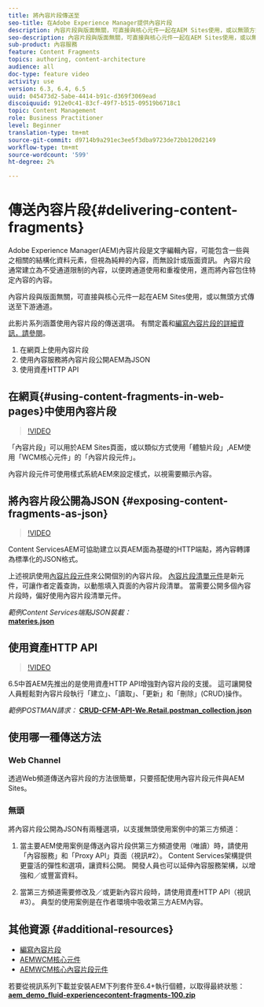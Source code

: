 ```yaml
---
title: 將內容片段傳送至
seo-title: 在Adobe Experience Manager提供內容片段
description: 內容片段與版面無關，可直接與核心元件一起在AEM Sites使用，或以無頭方式傳送至下游通道。
seo-description: 內容片段與版面無關，可直接與核心元件一起在AEM Sites使用，或以無頭方式傳送至下游通道。
sub-product: 內容服務
feature: Content Fragments
topics: authoring, content-architecture
audience: all
doc-type: feature video
activity: use
version: 6.3, 6.4, 6.5
uuid: 045473d2-5abe-4414-b91c-d369f3069ead
discoiquuid: 912e0c41-83cf-49f7-b515-09519b6718c1
topic: Content Management
role: Business Practitioner
level: Beginner
translation-type: tm+mt
source-git-commit: d9714b9a291ec3ee5f3dba9723de72bb120d2149
workflow-type: tm+mt
source-wordcount: '599'
ht-degree: 2%

---
```



# 傳送內容片段{#delivering-content-fragments}

Adobe Experience Manager(AEM)內容片段是文字編輯內容，可能包含一些與之相關的結構化資料元素，但視為純粹的內容，而無設計或版面資訊。 內容片段通常建立為不受通道限制的內容，以便跨通道使用和重複使用，進而將內容包住特定內容的內容。

內容片段與版面無關，可直接與核心元件一起在AEM Sites使用，或以無頭方式傳送至下游通道。

此影片系列涵蓋使用內容片段的傳送選項。 有關定義和[編寫內容片段的詳細資訊，請參閱](content-fragments-feature-video-use.md)。

1. 在網頁上使用內容片段
2. 使用內容服務將內容片段公開AEM為JSON
3. 使用資產HTTP API

## 在網頁{#using-content-fragments-in-web-pages}中使用內容片段

>[!VIDEO](https://video.tv.adobe.com/v/22449/?quality=12&learn=on)

「內容片段」可以用於AEM Sites頁面，或以類似方式使用「體驗片段」,AEM使用「WCM核心元件」的「內容片段元件」[](https://docs.adobe.com/content/help/en/experience-manager-core-components/using/components/content-fragment-component.html)。

內容片段元件可使用樣式系統AEM來設定樣式，以視需要顯示內容。

## 將內容片段公開為JSON {#exposing-content-fragments-as-json}

>[!VIDEO](https://video.tv.adobe.com/v/22448/?quality=12&learn=on)

Content ServicesAEM可協助建立以頁AEM面為基礎的HTTP端點，將內容轉譯為標準化的JSON格式。

上述視訊使用[內容片段元件](https://docs.adobe.com/content/help/en/experience-manager-core-components/using/components/content-fragment-component.html)來公開個別的內容片段。 [內容片段清單元件](https://docs.adobe.com/content/help/en/experience-manager-core-components/using/components/content-fragment-list.html)是新元件，可讓作者定義查詢，以動態填入頁面的內容片段清單。 當需要公開多個內容片段時，偏好使用內容片段清單元件。

*範例Content Services端點JSON裝載：*\
**[materies.json](assets/athletes.json)**

## 使用資產HTTP API

>[!VIDEO](https://video.tv.adobe.com/v/26390/?quality=12&learn=on)

6.5中首AEM先推出的是使用資產HTTP API增強對內容片段的支援。 這可讓開發人員輕鬆對內容片段執行「建立」、「讀取」、「更新」和「刪除」(CRUD)操作。

*範例POSTMAN請求：*
**[CRUD-CFM-API-We.Retail.postman_collection.json](assets/CRUD-CFM-API-We.Retail.postman_collection.json)**

## 使用哪一種傳送方法

### Web Channel

透過Web頻道傳送內容片段的方法很簡單，只要搭配使用內容片段元件與AEM Sites。

### 無頭

將內容片段公開為JSON有兩種選項，以支援無頭使用案例中的第三方頻道：

1. 當主要AEM使用案例是傳送內容片段供第三方頻道使用（唯讀）時，請使用「內容服務」和「Proxy API」頁面（視訊#2）。 Content Services架構提供更靈活的彈性和選項，讓資料公開。 開發人員也可以延伸內容服務架構，以增強和／或豐富資料。

2. 當第三方頻道需要修改及／或更新內容片段時，請使用資產HTTP API（視訊#3）。 典型的使用案例是在作者環境中吸收第三方AEM內容。

## 其他資源 {#additional-resources}

* [編寫內容片段](content-fragments-feature-video-use.md)
* [AEMWCM核心元件](https://docs.adobe.com/content/help/zh-Hant/experience-manager-core-components/using/introduction.html)
* [AEMWCM核心內容片段元件](https://docs.adobe.com/content/help/en/experience-manager-core-components/using/components/content-fragment-component.html)

若要從視訊系列下載並安裝AEM下列套件至6.4+執行個體，以取得最終狀態：\
**[aem_demo_fluid-experiencecontent-fragments-100.zip](assets/aem_demo_fluid-experiencescontent-fragments-100.zip)**
